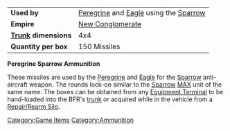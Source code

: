 |                                          |                                                                                                               |
|------------------------------------------|---------------------------------------------------------------------------------------------------------------|
| **Used by**                              | [Peregrine](Peregrine "wikilink") and [Eagle](Eagle "wikilink") using the [Sparrow](Sparrow_(BFR) "wikilink") |
| **Empire**                               | [New Conglomerate](New_Conglomerate "wikilink")                                                               |
| **[Trunk](Trunk "wikilink") dimensions** | 4x4                                                                                                           |
| **Quantity per box**                     | 150 Missiles                                                                                                  |

**Peregrine Sparrow Ammunition**

These missiles are used by the [Peregrine](Peregrine "wikilink") and
[Eagle](Eagle "wikilink") for the [Sparrow](Sparrow_(BFR) "wikilink")
anti-aircraft weapon. The rounds lock-on similar to the
[Sparrow](Sparrow "wikilink") [MAX](MAX "wikilink") unit of the same
name. The boxes can be obtained from any [Equipment
Terminal](Equipment_Terminal "wikilink") to be hand-loaded into the
BFR's [trunk](trunk "wikilink") or acquired while in the vehicle from a
[Repair/Rearm Silo](Repair/Rearm_Silo "wikilink").

[Category:Game Items](Category:Game_Items "wikilink")
[Category:Ammunition](Category:Ammunition "wikilink")